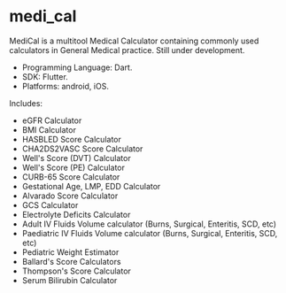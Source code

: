 # medi_cal

MediCal is a multitool Medical Calculator containing commonly used calculators in 
General Medical practice. 
Still under development.

- Programming Language: Dart.
- SDK: Flutter.
- Platforms: android, iOS.

Includes:
 - eGFR Calculator
 - BMI Calculator
 - HASBLED Score Calculator 
 - CHA2DS2VASC Score Calculator
 - Well's Score (DVT) Calculator
 - Well's Score (PE) Calculator
 - CURB-65 Score Calculator
 - Gestational Age, LMP, EDD Calculator
 - Alvarado Score Calculator
 - GCS Calculator
 - Electrolyte Deficits Calculator
 - Adult IV Fluids Volume calculator (Burns, Surgical, Enteritis, SCD, etc)
 - Paediatric IV Fluids Volume calculator (Burns, Surgical, Enteritis, SCD, etc)
 - Pediatric Weight Estimator
 - Ballard's Score Calculators
 - Thompson's Score Calculator
 - Serum Bilirubin Calculator
